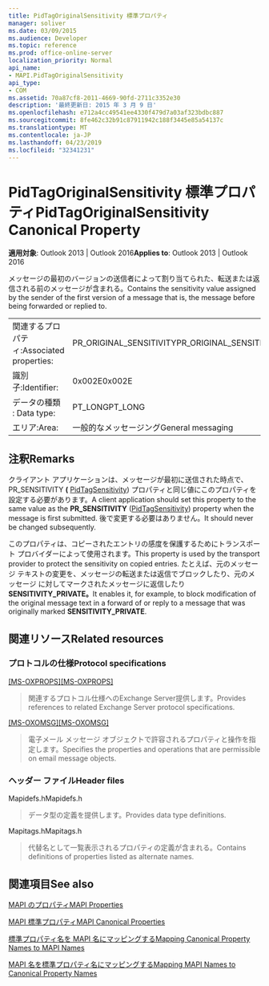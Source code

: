 ```yaml
---
title: PidTagOriginalSensitivity 標準プロパティ
manager: soliver
ms.date: 03/09/2015
ms.audience: Developer
ms.topic: reference
ms.prod: office-online-server
localization_priority: Normal
api_name:
- MAPI.PidTagOriginalSensitivity
api_type:
- COM
ms.assetid: 70a87cf8-2011-4669-90fd-2711c3352e30
description: '最終更新日: 2015 年 3 月 9 日'
ms.openlocfilehash: e712a4cc49541ee4330f479d7a03af323bdbc887
ms.sourcegitcommit: 8fe462c32b91c87911942c188f3445e85a54137c
ms.translationtype: MT
ms.contentlocale: ja-JP
ms.lasthandoff: 04/23/2019
ms.locfileid: "32341231"
---
```

# <a name="pidtagoriginalsensitivity-canonical-property"></a><span data-ttu-id="c8353-103">PidTagOriginalSensitivity 標準プロパティ</span><span class="sxs-lookup"><span data-stu-id="c8353-103">PidTagOriginalSensitivity Canonical Property</span></span>

  
  
<span data-ttu-id="c8353-104">**適用対象**: Outlook 2013 | Outlook 2016</span><span class="sxs-lookup"><span data-stu-id="c8353-104">**Applies to**: Outlook 2013 | Outlook 2016</span></span> 
  
<span data-ttu-id="c8353-105">メッセージの最初のバージョンの送信者によって割り当てられた、転送または返信される前のメッセージが含まれる。</span><span class="sxs-lookup"><span data-stu-id="c8353-105">Contains the sensitivity value assigned by the sender of the first version of a message that is, the message before being forwarded or replied to.</span></span>
  
|||
|:-----|:-----|
|<span data-ttu-id="c8353-106">関連するプロパティ:</span><span class="sxs-lookup"><span data-stu-id="c8353-106">Associated properties:</span></span>  <br/> |<span data-ttu-id="c8353-107">PR_ORIGINAL_SENSITIVITY</span><span class="sxs-lookup"><span data-stu-id="c8353-107">PR_ORIGINAL_SENSITIVITY</span></span>  <br/> |
|<span data-ttu-id="c8353-108">識別子:</span><span class="sxs-lookup"><span data-stu-id="c8353-108">Identifier:</span></span>  <br/> |<span data-ttu-id="c8353-109">0x002E</span><span class="sxs-lookup"><span data-stu-id="c8353-109">0x002E</span></span>  <br/> |
|<span data-ttu-id="c8353-110">データの種類 : </span><span class="sxs-lookup"><span data-stu-id="c8353-110">Data type:</span></span>  <br/> |<span data-ttu-id="c8353-111">PT_LONG</span><span class="sxs-lookup"><span data-stu-id="c8353-111">PT_LONG</span></span>  <br/> |
|<span data-ttu-id="c8353-112">エリア:</span><span class="sxs-lookup"><span data-stu-id="c8353-112">Area:</span></span>  <br/> |<span data-ttu-id="c8353-113">一般的なメッセージング</span><span class="sxs-lookup"><span data-stu-id="c8353-113">General messaging</span></span>  <br/> |
   
## <a name="remarks"></a><span data-ttu-id="c8353-114">注釈</span><span class="sxs-lookup"><span data-stu-id="c8353-114">Remarks</span></span>

<span data-ttu-id="c8353-115">クライアント アプリケーションは、メッセージが最初に送信された時点で、PR_SENSITIVITY **(** [PidTagSensitivity](pidtagsensitivity-canonical-property.md)) プロパティと同じ値にこのプロパティを設定する必要があります。</span><span class="sxs-lookup"><span data-stu-id="c8353-115">A client application should set this property to the same value as the **PR_SENSITIVITY** ([PidTagSensitivity](pidtagsensitivity-canonical-property.md)) property when the message is first submitted.</span></span> <span data-ttu-id="c8353-116">後で変更する必要はありません。</span><span class="sxs-lookup"><span data-stu-id="c8353-116">It should never be changed subsequently.</span></span>
  
<span data-ttu-id="c8353-117">このプロパティは、コピーされたエントリの感度を保護するためにトランスポート プロバイダーによって使用されます。</span><span class="sxs-lookup"><span data-stu-id="c8353-117">This property is used by the transport provider to protect the sensitivity on copied entries.</span></span> <span data-ttu-id="c8353-118">たとえば、元のメッセージ テキストの変更を、メッセージの転送または返信でブロックしたり、元のメッセージ に対してマークされたメッセージに返信したり **SENSITIVITY_PRIVATE。**</span><span class="sxs-lookup"><span data-stu-id="c8353-118">It enables it, for example, to block modification of the original message text in a forward of or reply to a message that was originally marked **SENSITIVITY_PRIVATE**.</span></span>
  
## <a name="related-resources"></a><span data-ttu-id="c8353-119">関連リソース</span><span class="sxs-lookup"><span data-stu-id="c8353-119">Related resources</span></span>

### <a name="protocol-specifications"></a><span data-ttu-id="c8353-120">プロトコルの仕様</span><span class="sxs-lookup"><span data-stu-id="c8353-120">Protocol specifications</span></span>

<span data-ttu-id="c8353-121">[[MS-OXPROPS]](https://msdn.microsoft.com/library/f6ab1613-aefe-447d-a49c-18217230b148%28Office.15%29.aspx)</span><span class="sxs-lookup"><span data-stu-id="c8353-121">[[MS-OXPROPS]](https://msdn.microsoft.com/library/f6ab1613-aefe-447d-a49c-18217230b148%28Office.15%29.aspx)</span></span>
  
> <span data-ttu-id="c8353-122">関連するプロトコル仕様へのExchange Server提供します。</span><span class="sxs-lookup"><span data-stu-id="c8353-122">Provides references to related Exchange Server protocol specifications.</span></span>
    
<span data-ttu-id="c8353-123">[[MS-OXOMSG]](https://msdn.microsoft.com/library/daa9120f-f325-4afb-a738-28f91049ab3c%28Office.15%29.aspx)</span><span class="sxs-lookup"><span data-stu-id="c8353-123">[[MS-OXOMSG]](https://msdn.microsoft.com/library/daa9120f-f325-4afb-a738-28f91049ab3c%28Office.15%29.aspx)</span></span>
  
> <span data-ttu-id="c8353-124">電子メール メッセージ オブジェクトで許容されるプロパティと操作を指定します。</span><span class="sxs-lookup"><span data-stu-id="c8353-124">Specifies the properties and operations that are permissible on email message objects.</span></span>
    
### <a name="header-files"></a><span data-ttu-id="c8353-125">ヘッダー ファイル</span><span class="sxs-lookup"><span data-stu-id="c8353-125">Header files</span></span>

<span data-ttu-id="c8353-126">Mapidefs.h</span><span class="sxs-lookup"><span data-stu-id="c8353-126">Mapidefs.h</span></span>
  
> <span data-ttu-id="c8353-127">データ型の定義を提供します。</span><span class="sxs-lookup"><span data-stu-id="c8353-127">Provides data type definitions.</span></span>
    
<span data-ttu-id="c8353-128">Mapitags.h</span><span class="sxs-lookup"><span data-stu-id="c8353-128">Mapitags.h</span></span>
  
> <span data-ttu-id="c8353-129">代替名として一覧表示されるプロパティの定義が含まれる。</span><span class="sxs-lookup"><span data-stu-id="c8353-129">Contains definitions of properties listed as alternate names.</span></span>
    
## <a name="see-also"></a><span data-ttu-id="c8353-130">関連項目</span><span class="sxs-lookup"><span data-stu-id="c8353-130">See also</span></span>



[<span data-ttu-id="c8353-131">MAPI のプロパティ</span><span class="sxs-lookup"><span data-stu-id="c8353-131">MAPI Properties</span></span>](mapi-properties.md)
  
[<span data-ttu-id="c8353-132">MAPI 標準プロパティ</span><span class="sxs-lookup"><span data-stu-id="c8353-132">MAPI Canonical Properties</span></span>](mapi-canonical-properties.md)
  
[<span data-ttu-id="c8353-133">標準プロパティ名を MAPI 名にマッピングする</span><span class="sxs-lookup"><span data-stu-id="c8353-133">Mapping Canonical Property Names to MAPI Names</span></span>](mapping-canonical-property-names-to-mapi-names.md)
  
[<span data-ttu-id="c8353-134">MAPI 名を標準プロパティ名にマッピングする</span><span class="sxs-lookup"><span data-stu-id="c8353-134">Mapping MAPI Names to Canonical Property Names</span></span>](mapping-mapi-names-to-canonical-property-names.md)

